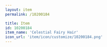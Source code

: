 ```yaml
---
layout: item
permalink: /10200184

title: Item
id: 10200184
item_name: 'Celestial Fairy Hair'
icon_url: 'item/icon/customize/10200184.png'
---
```

